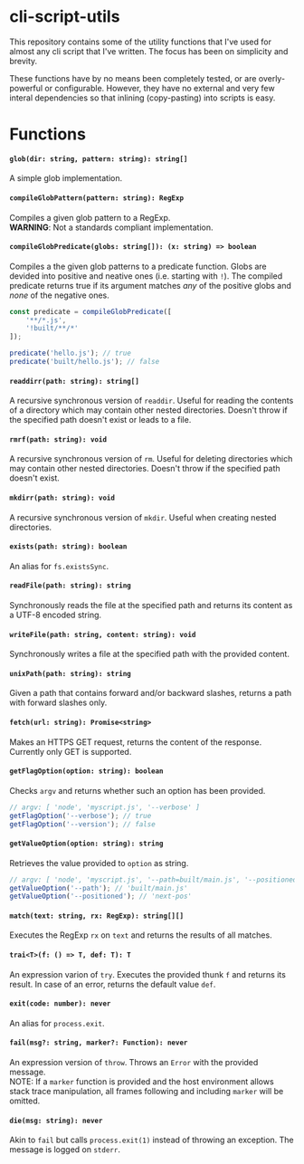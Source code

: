 # cli-script-utils
This repository contains some of the utility functions that I've used for almost any cli script that I've written.
The focus has been on simplicity and brevity.

These functions have by no means been completely tested, or are overly-powerful or configurable.
However, they have no external and very few interal dependencies so that inlining (copy-pasting) into scripts is easy.

# Functions

#### `glob(dir: string, pattern: string): string[]`
A simple glob implementation.

#### `compileGlobPattern(pattern: string): RegExp`
Compiles a given glob pattern to a RegExp.  
**WARNING**: Not a standards compliant implementation.

#### `compileGlobPredicate(globs: string[]): (x: string) => boolean`
Compiles a the given glob patterns to a predicate function. Globs are devided into positive
and neative ones (i.e. starting with `!`). The compiled predicate returns true if its
argument matches _any_ of the positive globs and _none_ of the negative ones.

```js
const predicate = compileGlobPredicate([
    '**/*.js',
    '!built/**/*'
]);

predicate('hello.js'); // true
predicate('built/hello.js'); // false
```

#### `readdirr(path: string): string[]`
A recursive synchronous version of `readdir`.
Useful for reading the contents of a directory which may contain other nested directories.
Doesn't throw if the specified path doesn't exist or leads to a file.

#### `rmrf(path: string): void`
A recursive synchronous version of `rm`.
Useful for deleting directories which may contain other nested directories.
Doesn't throw if the specified path doesn't exist.

#### `mkdirr(path: string): void`
A recursive synchronous version of `mkdir`.
Useful when creating nested directories.

#### `exists(path: string): boolean`
An alias for `fs.existsSync`.

#### `readFile(path: string): string`
Synchronously reads the file at the specified path and returns its content as a UTF-8 encoded string.

#### `writeFile(path: string, content: string): void`
Synchronously writes a file at the specified path with the provided content.

#### `unixPath(path: string): string`
Given a path that contains forward and/or backward slashes, returns a path with forward slashes only.

#### `fetch(url: string): Promise<string>`
Makes an HTTPS GET request, returns the content of the response. Currently only GET is supported.

#### `getFlagOption(option: string): boolean`
Checks `argv` and returns whether such an option has been provided.

```js
// argv: [ 'node', 'myscript.js', '--verbose' ]
getFlagOption('--verbose'); // true
getFlagOption('--version'); // false
```

#### `getValueOption(option: string): string`
Retrieves the value provided to `option` as string.

```js
// argv: [ 'node', 'myscript.js', '--path=built/main.js', '--positioned', 'next-pos' ]
getValueOption('--path'); // 'built/main.js'
getValueOption('--positioned'); // 'next-pos'
```

#### `match(text: string, rx: RegExp): string[][]`
Executes the RegExp `rx` on `text` and returns the results of all matches.

#### `trai<T>(f: () => T, def: T): T`
An expression varion of `try`. Executes the provided thunk `f` and returns its result.
In case of an error, returns the default value `def`.

#### `exit(code: number): never`
An alias for `process.exit`.

#### `fail(msg?: string, marker?: Function): never`
An expression version of `throw`. Throws an `Error` with the provided message.  
NOTE: If a `marker` function is provided and the host environment allows stack trace manipulation, all frames following and including `marker` will be omitted.

#### `die(msg: string): never`
Akin to `fail` but calls `process.exit(1)` instead of throwing an exception. The message is logged on `stderr`.


